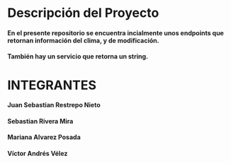 # Descripción del Proyecto

#### En el presente repositorio se encuentra incialmente unos endpoints que retornan información del clima, y de modificación.

#### También hay un servicio que retorna un string.

# INTEGRANTES

#### Juan Sebastian Restrepo Nieto

#### Sebastian Rivera Mira

#### Mariana Alvarez Posada

#### Víctor Andrés Vélez
